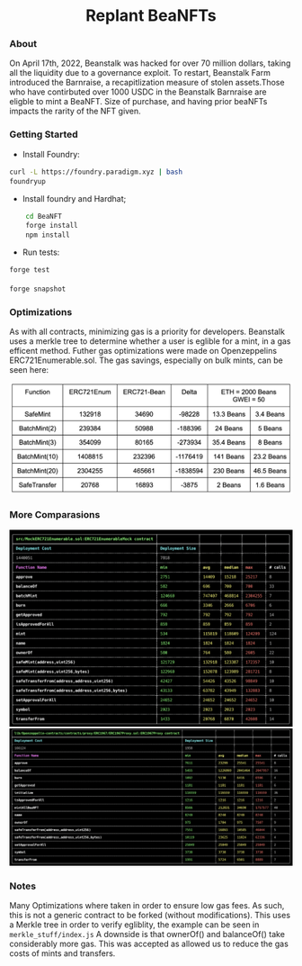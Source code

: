 # <h1 align="center"> Replant BeaNFTs </h1>
### About 

On April 17th, 2022, Beanstalk was hacked for over 70 million dollars, taking all the liquidity due to a governance exploit. To restart, Beanstalk Farm introduced the Barnraise, a recapitlization measure of stolen assets.Those who have contirbuted over 1000 USDC in the Beanstalk Barnraise are eligble to mint a BeaNFT. Size of purchase, and having prior beaNFTs impacts the rarity of the NFT given. 
### Getting Started

 * Install Foundry: 
```bash
curl -L https://foundry.paradigm.xyz | bash
foundryup

```

* Install foundry and Hardhat;
```bash
    cd BeaNFT
    forge install
    npm install
```

 * Run tests:
```bash
forge test

forge snapshot
```

### Optimizations
As with all contracts, minimizing gas is a priority for developers. Beanstalk uses a merkle tree to determine whether a user is eglible for a mint, in a gas efficent method. Futher gas optimizations were made on Openzeppelins ERC721Enumerable.sol. The gas savings, especially on bulk mints, can be seen here: 

![My Image](Gas_Compare.png)

### More Comparasions

![My Image](Mock-ERC721.png) ![My Image](ERC721-Bean.png)

### Notes

Many Optimizations where taken in order to ensure low gas fees. As such, this is not a generic contract to be forked (without modifications).
This uses a Merkle tree in order to verify egliblity, the example can be seen in `merkle_stuff/index.js` 
A downside is that ownerOf() and balanceOf() take considerably more gas. This was accepted as allowed us to reduce the gas costs of mints and transfers.
